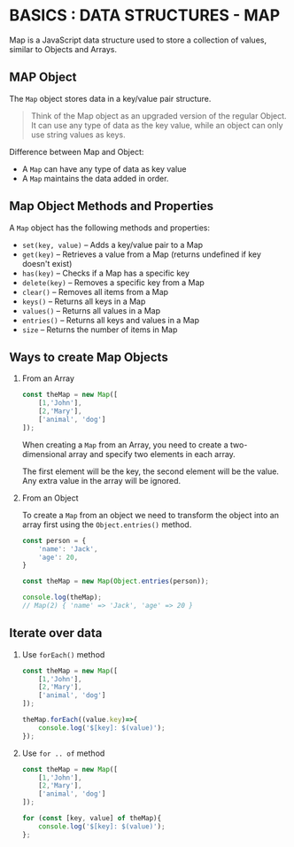 # BASICS : DATA STRUCTURES - MAP

Map is a JavaScript data structure used to store a collection of values, similar to Objects and Arrays.

## MAP Object

The `Map` object stores data in a key/value pair structure.

> Think of the Map object as an upgraded version of the regular Object. It can use any type of data as the key value, while an object can only use string values as keys.

Difference between Map and Object:

- A `Map` can have any type of data as key value
- A `Map` maintains the data added in order.

## Map Object Methods and Properties
A `Map` object has the following methods and properties:

- `set(key, value)` – Adds a key/value pair to a Map
- `get(key)` – Retrieves a value from a Map (returns undefined if key doesn't exist)
- `has(key)` – Checks if a Map has a specific key
- `delete(key)` – Removes a specific key from a Map
- `clear()` – Removes all items from a Map
- `keys()` – Returns all keys in a Map
- `values()` – Returns all values in a Map
- `entries()` – Returns all keys and values in a Map
- `size` – Returns the number of items in Map

## Ways to create Map Objects

1. From an Array

    ```js
    const theMap = new Map([
        [1,'John'],
        [2,'Mary'],
        ['animal', 'dog']
    ]);
    ```

    When creating a `Map` from an Array, you need to create a two-dimensional array and specify two elements in each array.

    The first element will be the key, the second element will be the value. Any extra value in the array will be ignored.

2. From an Object

    To create a `Map` from an object we need to transform the object into an array first using the `Object.entries()` method.

    ```js
    const person = {
        'name': 'Jack',
        'age': 20,
    }

    const theMap = new Map(Object.entries(person));

    console.log(theMap); 
    // Map(2) { 'name' => 'Jack', 'age' => 20 }
    ```

## Iterate over data

1. Use `forEach()` method

    ```js
    const theMap = new Map([
        [1,'John'],
        [2,'Mary'],
        ['animal', 'dog']
    ]);

    theMap.forEach((value.key)=>{
        console.log('$[key]: $(value)');
    });
    ```

2. Use `for .. of` method

    ```js
    const theMap = new Map([
        [1,'John'],
        [2,'Mary'],
        ['animal', 'dog']
    ]);

    for (const [key, value] of theMap){
        console.log('$[key]: $(value)');
    };
    ```
